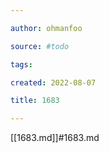 ```yaml
---

author: ohmanfoo

source: #todo

tags: 

created: 2022-08-07

title: 1683

---
```

[[1683.md]]#1683.md